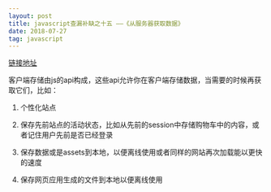 ```yaml
---
layout: post
title: javascript查漏补缺之十五 ——《从服务器获取数据》
date: 2018-07-27
tag: javascript
---
```


[链接地址](https://developer.mozilla.org/zh-CN/docs/Learn/JavaScript/Client-side_web_APIs/Fetching_data)

客户端存储由js的api构成，这些api允许你在客户端存储数据，当需要的时候再获取它们，比如：

  1. 个性化站点

  2. 保存先前站点的活动状态，比如从先前的session中存储购物车中的内容，或者记住用户先前是否已经登录

  3. 保存数据或是assets到本地，以便离线使用或者同样的网站再次加载能以更快的速度

  4. 保存网页应用生成的文件到本地以便离线使用